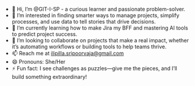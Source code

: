 - 👋 Hi, I’m @GIT-I-SP - a curious learner and passionate problem-solver.
- 👀 I’m interested in finding smarter ways to manage projects, simplify processes, and use data to tell stories that drive decisions.
- 🌱 I’m currently learning how to make Jira my BFF and mastering AI tools to predict project success.
- 💞️ I’m looking to collaborate on projects that make a real impact, whether it’s automating workflows or building tools to help teams thrive.
- 📫 Reach me at ilipilla.sripoorvaja@gmail.com
- 😄 Pronouns: She/Her
- ⚡ Fun fact: I see challenges as puzzles—give me the pieces, and I’ll build something extraordinary!

<!---
GIT-I-SP/GIT-I-SP is a ✨ special ✨ repository because its `README.md` (this file) appears on your GitHub profile.
You can click the Preview link to take a look at your changes.
--->
